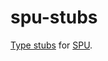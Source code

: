 # spu-stubs

[Type stubs][stubs] for [SPU].

[stubs]: https://www.python.org/dev/peps/pep-0561/
[SPU]: https://www.secretflow.org.cn/docs/spu
